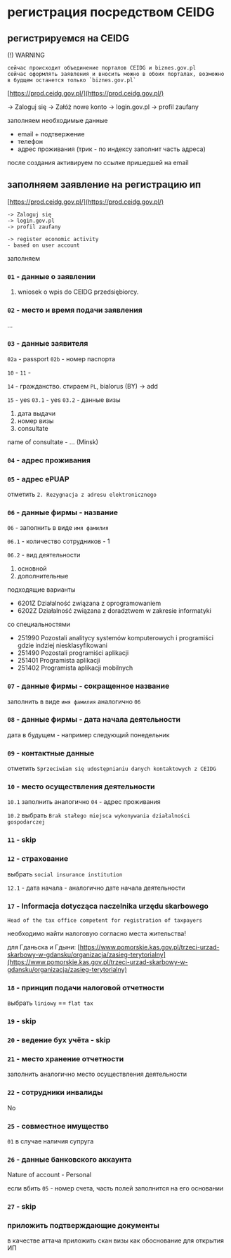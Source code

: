 # регистрация посредством CEIDG

## регистрируемся на CEIDG

(!) WARNING

```text
сейчас происходит объединение порталов CEIDG и biznes.gov.pl
сейчас оформлять заявления и вносить можно в обоих порталах, возможно в будщем останется только `biznes.gov.pl`
```

[https://prod.ceidg.gov.pl/](https://prod.ceidg.gov.pl/)

-> Zaloguj się
-> Załóż nowe konto
-> login.gov.pl
-> profil zaufany

заполняем необходимые данные

- email + подтвержение
- телефон
- адрес проживания (трик - по индексу заполнит часть адреса)

после cоздания активируем по ссылке пришедшей на email

## заполняем заявление на регистрацию ип

[https://prod.ceidg.gov.pl/](https://prod.ceidg.gov.pl/)

```text
-> Zaloguj się
-> login.gov.pl
-> profil zaufany

-> register economic activity
- based on user account
```

заполняем

### `01` - данные о заявлении

1. wniosek o wpis do CEIDG przedsiębiorcy.

### `02` - место и время подачи заявления

...

### `03` - данные заявителя

`02a` - passport
`02b` - номер паспорта

`10` -
`11` -

`14` - гражданство. стираем `PL`, bialorus (BY) -> add

`15` - yes
`03.1` - yes
`03.2` - данные визы

1. дата выдачи
2. номер визы
3. consultate

name of consultate - ... (Minsk)

### `04` - адрес проживания

### `05` - адрес ePUAP

отметить `2. Rezygnacja z adresu elektronicznego`

### `06` - данные фирмы - название

`06` - заполнить в виде `имя фамилия`

`06.1` - количество сотрудников - 1

`06.2` - вид деятельности

1. основной
2. дополнительные

подходящие варианты

- 6201Z  Działalność związana z oprogramowaniem
- 6202Z Działalność związana z doradztwem w zakresie informatyki

со специальностями

- 251990  Pozostali analitycy systemów komputerowych i programiści gdzie indziej niesklasyfikowani
- 251490  Pozostali programiści aplikacji
- 251401  Programista aplikacji
- 251402  Programista aplikacji mobilnych

### `07` - данные фирмы - сокращенное название

заполнить в виде `имя фамилия` аналогично `06`

### `08` - данные фирмы - дата начала деятельности

дата в будущем - например следующий понедельник

### `09` - контактные данные

отметить `Sprzeciwiam się udostępnianiu danych kontaktowych z CEIDG`

### `10` - место осуществления деятельности

`10.1` заполнить аналогично `04` - адрес проживания

`10.2` выбрать `Brak stałego miejsca wykonywania działalności gospodarczej`

### `11` - skip

### `12` - страхование

выбрать `social insurance institution`

`12.1` - дата начала - аналогично дате начала деятельности

### `17` - Informacja dotycząca naczelnika urzędu skarbowego

`Head of the tax office competent for registration of taxpayers`

необходимо найти налоговую согласно места жительства!

для Гданьска и Гдыни: [https://www.pomorskie.kas.gov.pl/trzeci-urzad-skarbowy-w-gdansku/organizacja/zasieg-terytorialny](https://www.pomorskie.kas.gov.pl/trzeci-urzad-skarbowy-w-gdansku/organizacja/zasieg-terytorialny)

### `18` - принцип подачи налоговой отчетности

выбрать `liniowy` == `flat tax`

### `19` - skip

### `20` - ведение бух учёта - skip

### `21` - место хранение отчетности

заполнить аналогично место осуществления деятельности

### `22` - сотрудники инвалиды

No

### `25` - совместное имущество

`01` в случае наличия супруга

### `26` - данные банковского аккаунта

Nature of account - Personal

если вбить `05` - номер счета, часть полей заполнится на его основании

### `27` - skip

### приложить подтверждающие документы

в качестве аттача приложить скан визы как обоснование для открытия ИП
